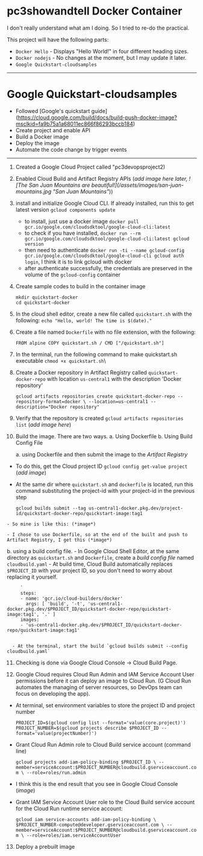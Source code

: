 # pc3showandtell Docker Container

I don't really understand what am I doing. So I tried to re-do the practical.

This project will have the following parts:
- `Docker Hello` - Displays "Hello World!" in four different heading sizes.
- `Docker nodejs` - No changes at the moment, but I may update it later.
- `Google Quickstart-cloudsamples`

<hr />

# Google Quickstart-cloudsamples

- Followed [Google's quickstart guide] (https://cloud.google.com/build/docs/build-push-docker-image?msclkid=fa9b75a1a68011ec866f86293bccb184)
- Create project and enable API
- Build a Docker image
- Deploy the image
- Automate the code change by trigger events

<hr />

1. Created a Google Cloud Project called "pc3devopsproject2)
2. Enabled Cloud Build and Artifact Registry APIs (*add image here later, ![The San Juan Mountains are beautiful!](/assets/images/san-juan-mountains.jpg "San Juan Mountains"*))
3. install and initialize Google Cloud CLI. If already installed, run this to get latest version `gcloud components update`
   - to install, just use a docker image `docker pull gcr.io/google.com/cloudsdktool/google-cloud-cli:latest`
   - to check if you have installed, `docker run --rm gcr.io/google.com/cloudsdktool/google-cloud-cli:latest gcloud version`
   - then need to authenticate `docker run -ti --name gcloud-config gcr.io/google.com/cloudsdktool/google-cloud-cli gcloud auth login`, I think it is to link gcloud with docker
   - after authenticate successfully, the credentials are preserved in the volume of the `gcloud-config` container

4. Create sample codes to build in the container image
   ```
   mkdir quickstart-docker
   cd quickstart-docker
   ```

5. In the cloud shell editor, create a new file called `quickstart.sh` with the following:
`
echo "Hello, world! The time is $(date)."
`
6. Create a file named `Dockerfile` with no file extension, with the following:

   `
   FROM alpine
   COPY quickstart.sh /
   CMD ["/quickstart.sh"]
   `

7. In the terminal, run the following command to make quickstart.sh executable `chmod +x quickstart.sh`\

8. Create a Docker repository in Artifact Registry called `quickstart-docker-repo` with location `us-central1` with the description 'Docker repository'

   `
   gcloud artifacts repositories create quickstart-docker-repo --repository-format=docker \
       --location=us-central1 --description="Docker repository"
   `

9. Verify that the repository is created `gcloud artifacts repositories list` (*add image here*)
10. Build the image. There are two ways.
    a. Using Dockerfile
    b. Using Build Config File

    a. using Dockerfile and then submit the image to the *Artifact Registry*
   - To do this, get the Cloud project ID `gcloud config get-value project` (*add image*)
   - At the same dir where `quickstart.sh` and `dockerfile` is located, run this command substituting the project-id with your project-id in the previous step
   
      `
      gcloud builds submit --tag us-central1-docker.pkg.dev/project-id/quickstart-docker-repo/quickstart-image:tag1
      `

    - So mine is like this: (*image*)
      
    - I chose to use Dockerfile, so at the end of the built and push to Artifact Registry, I get this (*image*)

   b. using a build config file.
      - In Google Cloud Shell Editor, at the same directory as `quickstart.sh` and `Dockerfile`, create a *build config file* named `cloudbuild.yaml`
      - At build time, Cloud Build automatically replaces `$PROJECT_ID` with your project ID, so you don't need to worry about replacing it yourself.
      
         `
         steps:
         - name: 'gcr.io/cloud-builders/docker'
           args: [ 'build', '-t', 'us-central1-docker.pkg.dev/$PROJECT_ID/quickstart-docker-repo/quickstart-image:tag1', '.' ]
         images:
         - 'us-central1-docker.pkg.dev/$PROJECT_ID/quickstart-docker-repo/quickstart-image:tag1'
         `

      - At the terminal, start the build `gcloud builds submit --config cloudbuild.yaml`
      
11. Checking is done via Google Cloud Console -> Cloud Build Page.
 
12. Google Cloud requires Cloud Run Admin and IAM Service Account User permissions before it can deploy an image to Cloud Run. (G Cloud Run automates the managing of server resources, so DevOps team can focus on developing the app).

   - At terminal, set environment variables to store the project ID and project number
   
      `
      PROJECT_ID=$(gcloud config list --format='value(core.project)')
      PROJECT_NUMBER=$(gcloud projects describe $PROJECT_ID --format='value(projectNumber)')
      `

   - Grant Cloud Run Admin role to Cloud Build service account (command line)
   
      `
      gcloud projects add-iam-policy-binding $PROJECT_ID \
       --member=serviceAccount:$PROJECT_NUMBER@cloudbuild.gserviceaccount.com \
       --role=roles/run.admin
      `
   
   - I think this is the end result that you see in Google Cloud Console
   (*image*)
   
   - Grant IAM Service Account User role to the Cloud Build service account for the Cloud Run runtime service account:
   
      `
      gcloud iam service-accounts add-iam-policy-binding \
       $PROJECT_NUMBER-compute@developer.gserviceaccount.com \
       --member=serviceAccount:$PROJECT_NUMBER@cloudbuild.gserviceaccount.com \
       --role=roles/iam.serviceAccountUser
      `
   
13. Deploy a prebuilt image




 
